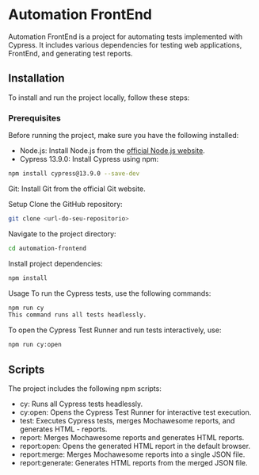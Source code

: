 # Automation FrontEnd

Automation FrontEnd is a project for automating tests implemented with Cypress. It includes various dependencies for testing web applications, FrontEnd, and generating test reports.

## Installation

To install and run the project locally, follow these steps:

### Prerequisites

Before running the project, make sure you have the following installed:

- Node.js: Install Node.js from the [official Node.js website](https://nodejs.org/).
- Cypress 13.9.0: Install Cypress using npm:

```bash
npm install cypress@13.9.0 --save-dev
```
Git: Install Git from the official Git website.

Setup
Clone the GitHub repository:
```bash
git clone <url-do-seu-repositorio>
```
Navigate to the project directory:
```bash
cd automation-frontend
```
Install project dependencies:
```bash
npm install
```
Usage
To run the Cypress tests, use the following commands:

```bash
npm run cy
This command runs all tests headlessly.
```

To open the Cypress Test Runner and run tests interactively, use:

```bash
npm run cy:open
```

## Scripts

The project includes the following npm scripts:

- cy: Runs all Cypress tests headlessly.
- cy:open: Opens the Cypress Test Runner for interactive test execution.
- test: Executes Cypress tests, merges Mochawesome reports, and generates HTML - reports.
- report: Merges Mochawesome reports and generates HTML reports.
- report:open: Opens the generated HTML report in the default browser.
- report:merge: Merges Mochawesome reports into a single JSON file.
- report:generate: Generates HTML reports from the merged JSON file.